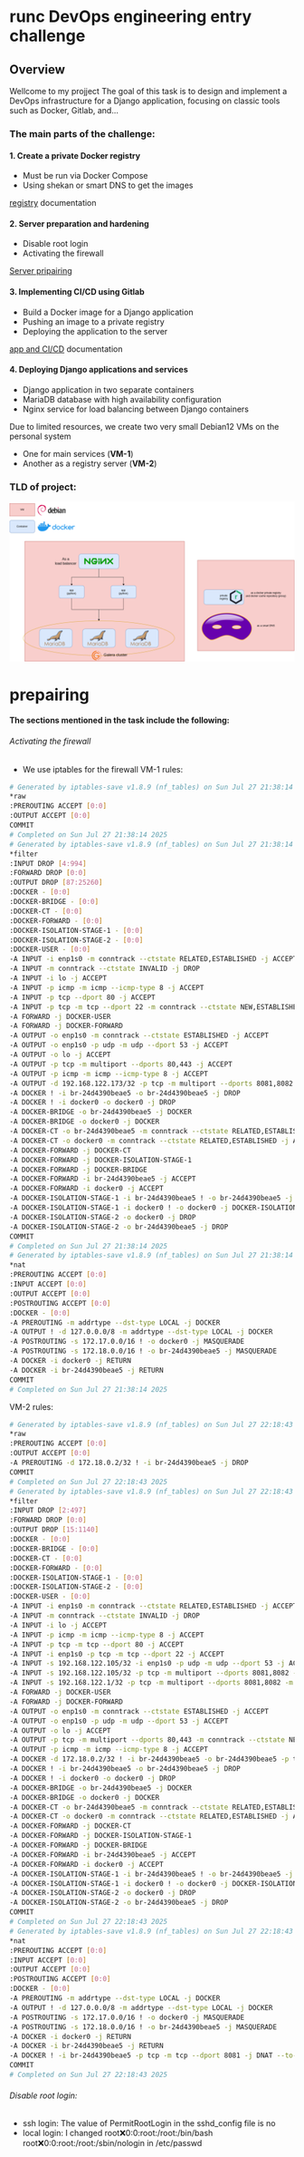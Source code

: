 # runc DevOps engineering entry challenge
## Overview
 Wellcome to my projject The goal of this task is to design and implement a DevOps infrastructure for a Django application, focusing on classic tools such as Docker, Gitlab, and...

### The main parts of the challenge:
#### 1. Create a private Docker registry
  - Must be run via Docker Compose
  - Using shekan or smart DNS to get the images

[registry](registry) documentation
#### 2. Server preparation and hardening
  - Disable root login
  - Activating the firewall

[Server pripairing](#prepairing)
#### 3. Implementing CI/CD using Gitlab
  - Build a Docker image for a Django application
  - Pushing an image to a private registry
  - Deploying the application to the server

[app and CI/CD](app) documentation
#### 4. Deploying Django applications and services
  - Django application in two separate containers
  - MariaDB database with high availability configuration
  - Nginx service for load balancing between Django containers


Due to limited resources, we create two very small Debian12 VMs on the personal system 
- One for main services (**VM-1**)
- Another as a registry server (**VM-2**)

### TLD of project:
![TLD of project:](images/runc-task-tld.png)
# prepairing
#### The sections mentioned in the task include the following:
######  Activating the firewall
- We use iptables for the firewall
VM-1 rules:
```bash
# Generated by iptables-save v1.8.9 (nf_tables) on Sun Jul 27 21:38:14 2025
*raw
:PREROUTING ACCEPT [0:0]
:OUTPUT ACCEPT [0:0]
COMMIT
# Completed on Sun Jul 27 21:38:14 2025
# Generated by iptables-save v1.8.9 (nf_tables) on Sun Jul 27 21:38:14 2025
*filter
:INPUT DROP [4:994]
:FORWARD DROP [0:0]
:OUTPUT DROP [87:25260]
:DOCKER - [0:0]
:DOCKER-BRIDGE - [0:0]
:DOCKER-CT - [0:0]
:DOCKER-FORWARD - [0:0]
:DOCKER-ISOLATION-STAGE-1 - [0:0]
:DOCKER-ISOLATION-STAGE-2 - [0:0]
:DOCKER-USER - [0:0]
-A INPUT -i enp1s0 -m conntrack --ctstate RELATED,ESTABLISHED -j ACCEPT
-A INPUT -m conntrack --ctstate INVALID -j DROP
-A INPUT -i lo -j ACCEPT
-A INPUT -p icmp -m icmp --icmp-type 8 -j ACCEPT
-A INPUT -p tcp --dport 80 -j ACCEPT
-A INPUT -p tcp -m tcp --dport 22 -m conntrack --ctstate NEW,ESTABLISHED -j ACCEPT
-A FORWARD -j DOCKER-USER
-A FORWARD -j DOCKER-FORWARD
-A OUTPUT -o enp1s0 -m conntrack --ctstate ESTABLISHED -j ACCEPT
-A OUTPUT -o enp1s0 -p udp -m udp --dport 53 -j ACCEPT
-A OUTPUT -o lo -j ACCEPT
-A OUTPUT -p tcp -m multiport --dports 80,443 -j ACCEPT
-A OUTPUT -p icmp -m icmp --icmp-type 8 -j ACCEPT
-A OUTPUT -d 192.168.122.173/32 -p tcp -m multiport --dports 8081,8082 -m conntrack --ctstate NEW,ESTABLISHED -j ACCEPT
-A DOCKER ! -i br-24d4390beae5 -o br-24d4390beae5 -j DROP
-A DOCKER ! -i docker0 -o docker0 -j DROP
-A DOCKER-BRIDGE -o br-24d4390beae5 -j DOCKER
-A DOCKER-BRIDGE -o docker0 -j DOCKER
-A DOCKER-CT -o br-24d4390beae5 -m conntrack --ctstate RELATED,ESTABLISHED -j ACCEPT
-A DOCKER-CT -o docker0 -m conntrack --ctstate RELATED,ESTABLISHED -j ACCEPT
-A DOCKER-FORWARD -j DOCKER-CT
-A DOCKER-FORWARD -j DOCKER-ISOLATION-STAGE-1
-A DOCKER-FORWARD -j DOCKER-BRIDGE
-A DOCKER-FORWARD -i br-24d4390beae5 -j ACCEPT
-A DOCKER-FORWARD -i docker0 -j ACCEPT
-A DOCKER-ISOLATION-STAGE-1 -i br-24d4390beae5 ! -o br-24d4390beae5 -j DOCKER-ISOLATION-STAGE-2
-A DOCKER-ISOLATION-STAGE-1 -i docker0 ! -o docker0 -j DOCKER-ISOLATION-STAGE-2
-A DOCKER-ISOLATION-STAGE-2 -o docker0 -j DROP
-A DOCKER-ISOLATION-STAGE-2 -o br-24d4390beae5 -j DROP
COMMIT
# Completed on Sun Jul 27 21:38:14 2025
# Generated by iptables-save v1.8.9 (nf_tables) on Sun Jul 27 21:38:14 2025
*nat
:PREROUTING ACCEPT [0:0]
:INPUT ACCEPT [0:0]
:OUTPUT ACCEPT [0:0]
:POSTROUTING ACCEPT [0:0]
:DOCKER - [0:0]
-A PREROUTING -m addrtype --dst-type LOCAL -j DOCKER
-A OUTPUT ! -d 127.0.0.0/8 -m addrtype --dst-type LOCAL -j DOCKER
-A POSTROUTING -s 172.17.0.0/16 ! -o docker0 -j MASQUERADE
-A POSTROUTING -s 172.18.0.0/16 ! -o br-24d4390beae5 -j MASQUERADE
-A DOCKER -i docker0 -j RETURN
-A DOCKER -i br-24d4390beae5 -j RETURN
COMMIT
# Completed on Sun Jul 27 21:38:14 2025
```
VM-2 rules:
```bash
# Generated by iptables-save v1.8.9 (nf_tables) on Sun Jul 27 22:18:43 2025
*raw
:PREROUTING ACCEPT [0:0]
:OUTPUT ACCEPT [0:0]
-A PREROUTING -d 172.18.0.2/32 ! -i br-24d4390beae5 -j DROP
COMMIT
# Completed on Sun Jul 27 22:18:43 2025
# Generated by iptables-save v1.8.9 (nf_tables) on Sun Jul 27 22:18:43 2025
*filter
:INPUT DROP [2:497]
:FORWARD DROP [0:0]
:OUTPUT DROP [15:1140]
:DOCKER - [0:0]
:DOCKER-BRIDGE - [0:0]
:DOCKER-CT - [0:0]
:DOCKER-FORWARD - [0:0]
:DOCKER-ISOLATION-STAGE-1 - [0:0]
:DOCKER-ISOLATION-STAGE-2 - [0:0]
:DOCKER-USER - [0:0]
-A INPUT -i enp1s0 -m conntrack --ctstate RELATED,ESTABLISHED -j ACCEPT
-A INPUT -m conntrack --ctstate INVALID -j DROP
-A INPUT -i lo -j ACCEPT
-A INPUT -p icmp -m icmp --icmp-type 8 -j ACCEPT
-A INPUT -p tcp -m tcp --dport 80 -j ACCEPT
-A INPUT -i enp1s0 -p tcp -m tcp --dport 22 -j ACCEPT
-A INPUT -s 192.168.122.105/32 -i enp1s0 -p udp -m udp --dport 53 -j ACCEPT
-A INPUT -s 192.168.122.105/32 -p tcp -m multiport --dports 8081,8082 -m conntrack --ctstate NEW,ESTABLISHED -j ACCEPT
-A INPUT -s 192.168.122.1/32 -p tcp -m multiport --dports 8081,8082 -m conntrack --ctstate NEW,ESTABLISHED -j ACCEPT
-A FORWARD -j DOCKER-USER
-A FORWARD -j DOCKER-FORWARD
-A OUTPUT -o enp1s0 -m conntrack --ctstate ESTABLISHED -j ACCEPT
-A OUTPUT -o enp1s0 -p udp -m udp --dport 53 -j ACCEPT
-A OUTPUT -o lo -j ACCEPT
-A OUTPUT -p tcp -m multiport --dports 80,443 -m conntrack --ctstate NEW,ESTABLISHED -j ACCEPT
-A OUTPUT -p icmp -m icmp --icmp-type 8 -j ACCEPT
-A DOCKER -d 172.18.0.2/32 ! -i br-24d4390beae5 -o br-24d4390beae5 -p tcp -m tcp --dport 8081 -j ACCEPT
-A DOCKER ! -i br-24d4390beae5 -o br-24d4390beae5 -j DROP
-A DOCKER ! -i docker0 -o docker0 -j DROP
-A DOCKER-BRIDGE -o br-24d4390beae5 -j DOCKER
-A DOCKER-BRIDGE -o docker0 -j DOCKER
-A DOCKER-CT -o br-24d4390beae5 -m conntrack --ctstate RELATED,ESTABLISHED -j ACCEPT
-A DOCKER-CT -o docker0 -m conntrack --ctstate RELATED,ESTABLISHED -j ACCEPT
-A DOCKER-FORWARD -j DOCKER-CT
-A DOCKER-FORWARD -j DOCKER-ISOLATION-STAGE-1
-A DOCKER-FORWARD -j DOCKER-BRIDGE
-A DOCKER-FORWARD -i br-24d4390beae5 -j ACCEPT
-A DOCKER-FORWARD -i docker0 -j ACCEPT
-A DOCKER-ISOLATION-STAGE-1 -i br-24d4390beae5 ! -o br-24d4390beae5 -j DOCKER-ISOLATION-STAGE-2
-A DOCKER-ISOLATION-STAGE-1 -i docker0 ! -o docker0 -j DOCKER-ISOLATION-STAGE-2
-A DOCKER-ISOLATION-STAGE-2 -o docker0 -j DROP
-A DOCKER-ISOLATION-STAGE-2 -o br-24d4390beae5 -j DROP
COMMIT
# Completed on Sun Jul 27 22:18:43 2025
# Generated by iptables-save v1.8.9 (nf_tables) on Sun Jul 27 22:18:43 2025
*nat
:PREROUTING ACCEPT [0:0]
:INPUT ACCEPT [0:0]
:OUTPUT ACCEPT [0:0]
:POSTROUTING ACCEPT [0:0]
:DOCKER - [0:0]
-A PREROUTING -m addrtype --dst-type LOCAL -j DOCKER
-A OUTPUT ! -d 127.0.0.0/8 -m addrtype --dst-type LOCAL -j DOCKER
-A POSTROUTING -s 172.17.0.0/16 ! -o docker0 -j MASQUERADE
-A POSTROUTING -s 172.18.0.0/16 ! -o br-24d4390beae5 -j MASQUERADE
-A DOCKER -i docker0 -j RETURN
-A DOCKER -i br-24d4390beae5 -j RETURN
-A DOCKER ! -i br-24d4390beae5 -p tcp -m tcp --dport 8081 -j DNAT --to-destination 172.18.0.2:8081
COMMIT
# Completed on Sun Jul 27 22:18:43 2025
```
######  Disable root login:
- ssh login:
 The value of PermitRootLogin in the sshd_config file is no
- local login:
 I changed root:x:0:0:root:/root:/bin/bash root:x:0:0:root:/root:/sbin/nologin in /etc/passwd

